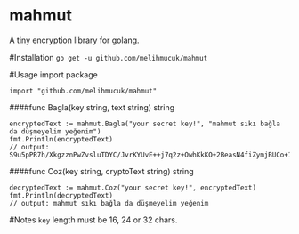 # mahmut
A tiny encryption library for golang.

#Installation
`go get -u github.com/melihmucuk/mahmut`

#Usage
import package

`import "github.com/melihmucuk/mahmut"`

####func Bagla(key string, text string) string

<pre><code>encryptedText := mahmut.Bagla("your secret key!", "mahmut sıkı bağla da düşmeyelim yeğenim")
fmt.Println(encryptedText)
// output: S9u5pPR7h/XkgzznPwZvsluTDYC/JvrKYUvE++j7q2z+OwhKkKO+2BeasN4fiZymjBUCo+1K47Dm88oEHw==
</code></pre>

####func Coz(key string, cryptoText string) string

<pre><code>decryptedText := mahmut.Coz("your secret key!", encryptedText)
fmt.Println(decryptedText)
// output: mahmut sıkı bağla da düşmeyelim yeğenim
</code></pre>

#Notes
`key` length must be 16, 24 or 32 chars.
